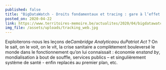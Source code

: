 ```yaml
---
published: false
title: "BigDataWatch - Droits fondamentaux et tracing : gare à l’effet cliquet"
posted_on: 2020-04-22
link: https://www.territoires-memoire.be/actualites/2020/04/bigdatawatch-droits-fondamentaux-et-tracing-gare-a-l-effet-cliquet/
img_file: /assets/uploads/tracking_web.jpg
---
```

Exploiterons-nous les leçons de*Cambridge Analytica*ou du*Patriot Act* ? On le sait, on le voit, on le vit, la crise sanitaire a complètement bouleversé le monde dans le fonctionnement qu’on lui connaissait : économie en*stand by*, mondialisation à bout de souffle, services publics – et singulièrement système de santé - enfin replacés au premier plan, etc.